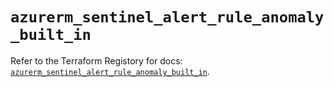 # `azurerm_sentinel_alert_rule_anomaly_built_in`

Refer to the Terraform Registory for docs: [`azurerm_sentinel_alert_rule_anomaly_built_in`](https://registry.terraform.io/providers/hashicorp/azurerm/3.57.0/docs/resources/sentinel_alert_rule_anomaly_built_in).
